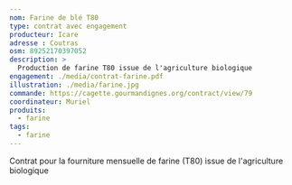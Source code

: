 ```yaml
---
nom: Farine de blé T80
type: contrat avec engagement
producteur: Icare
adresse : Coutras
osm: 89252170397052
description: >
  Production de farine T80 issue de l'agriculture biologique
engagement: ./media/contrat-farine.pdf
illustration: ./media/farine.jpg
commande: https://cagette.gourmandignes.org/contract/view/79
coordinateur: Muriel
produits:
  - farine
tags:
  - farine
---
```


Contrat pour la fourniture mensuelle de farine (T80) issue de l'agriculture biologique